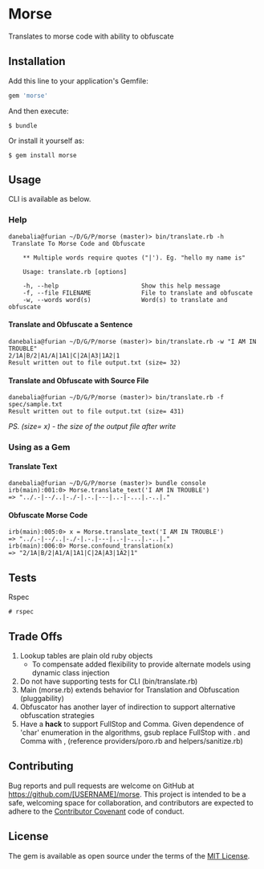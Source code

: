 # Morse

Translates to morse code with ability to obfuscate

## Installation

Add this line to your application's Gemfile:

```ruby
gem 'morse'
```

And then execute:

    $ bundle

Or install it yourself as:

    $ gem install morse

## Usage

CLI is available as below.

### Help

```
danebalia@furian ~/D/G/P/morse (master)> bin/translate.rb -h
 Translate To Morse Code and Obfuscate

    ** Multiple words require quotes ("|'). Eg. "hello my name is"

    Usage: translate.rb [options]

    -h, --help                       Show this help message
    -f, --file FILENAME              File to translate and obfuscate
    -w, --words word(s)              Word(s) to translate and obfuscate
```

#### Translate and Obfuscate a Sentence
```
danebalia@furian ~/D/G/P/morse (master)> bin/translate.rb -w "I AM IN TROUBLE"
2/1A|B/2|A1/A|1A1|C|2A|A3|1A2|1
Result written out to file output.txt (size= 32)
```

#### Translate and Obfuscate with Source File
```
danebalia@furian ~/D/G/P/morse (master)> bin/translate.rb -f spec/sample.txt
Result written out to file output.txt (size= 431)
```
*PS. (size= x) - the size of the output file after write*

### Using as a Gem

#### Translate Text

```
danebalia@furian ~/D/G/P/morse (master)> bundle console
irb(main):001:0> Morse.translate_text('I AM IN TROUBLE')
=> "../.-|--/..|-./-|.-.|---|..-|-...|.-..|."
```

#### Obfuscate Morse Code

```
irb(main):005:0> x = Morse.translate_text('I AM IN TROUBLE')
=> "../.-|--/..|-./-|.-.|---|..-|-...|.-..|."
irb(main):006:0> Morse.confound_translation(x)
=> "2/1A|B/2|A1/A|1A1|C|2A|A3|1A2|1"
```

## Tests

Rspec

```
# rspec
```

## Trade Offs
1. Lookup tables are plain old ruby objects 
    - To compensate added flexibility to provide alternate models using dynamic class injection
2. Do not have supporting tests for CLI (bin/translate.rb)
3. Main (morse.rb) extends behavior for Translation and Obfuscation (pluggability)
4. Obfuscator has another layer of indirection to support alternative obfuscation strategies
6. Have a **hack** to support FullStop and Comma. Given dependence of 'char' enumeration in the algorithms, gsub replace FullStop with . and Comma with , (reference providers/poro.rb and helpers/sanitize.rb)

## Contributing

Bug reports and pull requests are welcome on GitHub at https://github.com/[USERNAME]/morse. This project is intended to be a safe, welcoming space for collaboration, and contributors are expected to adhere to the [Contributor Covenant](http://contributor-covenant.org) code of conduct.


## License

The gem is available as open source under the terms of the [MIT License](http://opensource.org/licenses/MIT).

